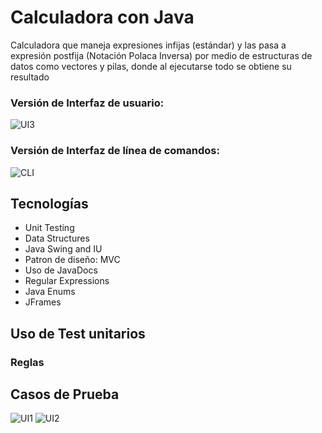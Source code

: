 # Calculadora con Java
Calculadora que maneja expresiones infijas (estándar) y las pasa a expresión postfija (Notación Polaca Inversa) por medio de estructuras de datos como vectores y pilas,
donde al ejecutarse todo se obtiene su resultado

### Versión de Interfaz de usuario:
![UI3](https://user-images.githubusercontent.com/88515120/222944898-f4558fd4-26ec-499d-b9df-91826a44fa48.png)

### Versión de Interfaz de línea de comandos:
![CLI](https://user-images.githubusercontent.com/88515120/222944948-f39a6e02-dc51-45ca-87bc-cfe0e9915328.png)

## Tecnologías
- Unit Testing
- Data Structures
- Java Swing and IU
- Patron de diseño: MVC
- Uso de JavaDocs
- Regular Expressions
- Java Enums
- JFrames

## Uso de Test unitarios

### Reglas


## Casos de Prueba
![UI1](https://user-images.githubusercontent.com/88515120/222945021-a77c7824-6ce8-44c1-838b-4e1dc29a5513.png)
![UI2](https://user-images.githubusercontent.com/88515120/222945020-3a69c0e5-25de-4163-853a-51d19b22291f.png)
